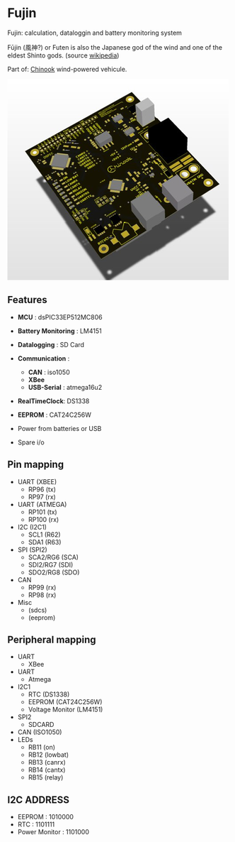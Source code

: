 Fujin
=====

Fujin: calculation, dataloggin and battery monitoring system

Fūjin (風神?) or Futen is also the Japanese god of the wind and one of the eldest Shinto gods. (source [wikipedia](https://en.wikipedia.org/wiki/F%C5%ABjin))

Part of: [Chinook](http://chinook.etsmtl.ca) wind-powered vehicule. 

![3d Board](hardware/render/3d.jpg)
  
Features
--------

- **MCU** : dsPIC33EP512MC806
- **Battery Monitoring** : LM4151
- **Datalogging** : SD Card
- **Communication** :
  - **CAN** : iso1050
  - **XBee**
  - **USB-Serial** : atmega16u2
- **RealTimeClock**: DS1338
- **EEPROM** : CAT24C256W

- Power from batteries or USB
- Spare i/o

Pin mapping
-----------

- UART (XBEE) 
  - RP96 (tx)
  - RP97 (rx)
- UART (ATMEGA)
  - RP101 (tx) 
  - RP100 (rx)
- I2C (I2C1) 
  - SCL1 (R62) 
  - SDA1 (R63)
- SPI (SPI2)
  - SCA2/RG6 (SCA)
  - SDI2/RG7 (SDI)
  - SDO2/RG8 (SDO)
- CAN
  - RP99 (rx)
  - RP98 (rx)
- Misc
  - (sdcs)
  - (eeprom)

Peripheral mapping
------------------

- UART
  - XBee
- UART 
  - Atmega
- I2C1
  - RTC (DS1338)
  - EEPROM (CAT24C256W)
  - Voltage Monitor (LM4151)
- SPI2
  - SDCARD
- CAN (ISO1050)
- LEDs
  - RB11 (on)
  - RB12 (lowbat)
  - RB13 (canrx)
  - RB14 (cantx)
  - RB15 (relay)

I2C ADDRESS
-----------

- EEPROM        : 1010000
- RTC           : 1101111
- Power Monitor : 1101000
